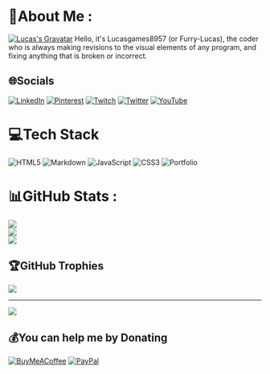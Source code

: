 # 💫About Me :
[![Lucas's Gravatar](https://gravatar.com/avatar/ee66228db4c81b93379dc71bcae33ed12dd4e9e53afbf7083ed26c49b419db16)](https://github.com/lucasgames8957)
Hello, it's Lucasgames8957 (or Furry-Lucas), the coder who is always making revisions to the visual elements of any program, and fixing anything that is broken or incorrect.

## 🌐Socials
[![LinkedIn](https://img.shields.io/badge/LinkedIn-%230077B5.svg?logo=linkedin&logoColor=white)](https://linkedin.com/in/lucas-mutter) [![Pinterest](https://img.shields.io/badge/Pinterest-%23E60023.svg?logo=Pinterest&logoColor=white)](https://pinterest.com/lucasgames8957) [![Twitch](https://img.shields.io/badge/Twitch-%239146FF.svg?logo=Twitch&logoColor=white)](https://twitch.tv/lucasgames8957) [![Twitter](https://img.shields.io/badge/Twitter-%231DA1F2.svg?logo=Twitter&logoColor=white)](https://twitter.com/lucasgames8957) [![YouTube](https://img.shields.io/badge/YouTube-%23FF0000.svg?logo=YouTube&logoColor=white)](https://youtube.com/c/@lmutt090) 

# 💻Tech Stack
![HTML5](https://img.shields.io/badge/html5-%23E34F26.svg?style=for-the-badge&logo=html5&logoColor=white) ![Markdown](https://img.shields.io/badge/markdown-%23000000.svg?style=for-the-badge&logo=markdown&logoColor=white) ![JavaScript](https://img.shields.io/badge/javascript-%23323330.svg?style=for-the-badge&logo=javascript&logoColor=%23F7DF1E) ![CSS3](https://img.shields.io/badge/css3-%231572B6.svg?style=for-the-badge&logo=css3&logoColor=white) ![Portfolio](https://img.shields.io/badge/Portfolio-%23000000.svg?style=for-the-badge&logo=firefox&logoColor=#FF7139)
# 📊GitHub Stats :
![](https://github-readme-stats.vercel.app/api?username=lucasgames8957&theme=blue-green&hide_border=false&include_all_commits=true&count_private=true)<br/>
![](https://github-readme-streak-stats.herokuapp.com/?user=lucasgames8957&theme=blue-green&hide_border=false)<br/>
![](https://github-readme-stats.vercel.app/api/top-langs/?username=lucasgames8957&theme=blue-green&hide_border=false&include_all_commits=true&count_private=true&layout=compact)

## 🏆GitHub Trophies
![](https://github-trophies.vercel.app/?username=lucasgames8957&theme=discord&no-frame=false&no-bg=false&margin-w=4)

---
[![](https://visitcount.itsvg.in/api?id=lucasgames8957&icon=0&color=0)](https://visitcount.itsvg.in)

  ## 💰You can help me by Donating
  [![BuyMeACoffee](https://img.shields.io/badge/Buy%20Me%20a%20Coffee-ffdd00?style=for-the-badge&logo=buy-me-a-coffee&logoColor=black)](https://buymeacoffee.com/lucasgames8957) [![PayPal](https://img.shields.io/badge/PayPal-00457C?style=for-the-badge&logo=paypal&logoColor=white)](https://paypal.me/lucasgames8957) 

  <!-- Proudly created with GPRM ( https://gprm.itsvg.in ) -->
  